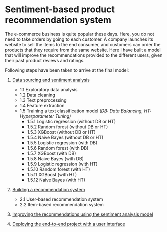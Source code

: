 # Sentiment-based product recommendation system

The e-commerce business is quite popular these days. Here, you do not need to take orders by going to each customer. A company launches its website to sell the items to the end consumer, and customers can order the products that they require from the same website. Here I have built a model that will improve the recommendations provided to the different users, given their past product reviews and ratings. 

Following steps have been taken to arrive at the final model:

1. [Data sourcing and sentiment analysis](https://github.com/kevakba/cap_cap/blob/main/Data%20sourcing%20and%20sentiment%20analysis.ipynb)
    - 1.1 Exploratory data analysis
    - 1.2 Data cleaning
    - 1.3 Text preprocessing 
    - 1.4 Feature extraction
    - 1.5 Training a text classification model *(DB: Data Balancing, HT: Hyperparameter Tuning)*
        - 1.5.1 Logistic regression (without DB or HT)
        - 1.5.2 Random forest (without DB or HT)
        - 1.5.3 XGBoost (without DB or HT)
        - 1.5.4 Naive Bayes (without DB or HT)
        - 1.5.5 Logistic regression (with DB)
        - 1.5.6 Random forest (with DB)
        - 1.5.7 XGBoost (with DB)
        - 1.5.8 Naive Bayes (with DB)
        - 1.5.9 Logistic regression (with HT)
        - 1.5.10 Random forest (with HT)
        - 1.5.11 XGBoost (with HT)
        - 1.5.12 Naive Bayes (with HT)
      
      
2. [Building a recommendation system](https://github.com/kevakba/cap_cap/blob/main/Building%20a%20recommendation%20system.ipynb)
    - 2.1 User-based recommendation system
    - 2.2 Item-based recommendation system
  

3. [Improving the recommendations using the sentiment analysis model](https://github.com/kevakba/cap_cap/blob/main/Final%20prediction.ipynb)
  
  
4. [Deploying the end-to-end project with a user interface](https://github.com/kevakba/cap_cap/blob/main/Flask_application_run.txt)
